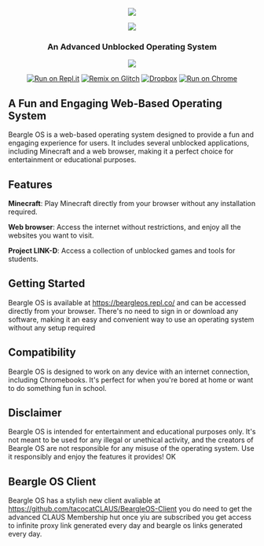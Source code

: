 <p align="center" width="" height="10">
  <img src="https://github.com/tacocatCLAUS/Pig-VR/assets/116687416/15780fa9-64e4-4f41-b9d2-d21f4b471372">
</p>


<p align="center">
  <img src="https://user-images.githubusercontent.com/116687416/227744480-bcb68181-0fb7-46da-8c89-d2f1d35d5feb.png">
</p>

<h3><p align="center">An Advanced Unblocked Operating System</p></h3>

<p align="center">
  <img src="https://img.shields.io/badge/Made%20with-HTML-orange?style=for-the-badge&logo=">
</p>

<p align="center">
  <a href="https://repl.it/github/tacocatCLAUS/BeargleOS"><img src="https://binbashbanana.github.io/deploy-buttons/buttons/remade/replit.svg" alt="Run on Repl.it"></a>
  <a href="https://glitch.com/edit/#!/import/github/tacocatCLAUS/BeargleOS"><img src="https://camo.githubusercontent.com/b9ed2c6d05789a49ac411c259b7659ac0cfa03386be74f91fe6636420115ce98/68747470733a2f2f62696e6261736862616e616e612e6769746875622e696f2f6465706c6f792d627574746f6e732f627574746f6e732f72656d6164652f676c697463682e737667" alt="Remix on Glitch"></a>
  <a href="https://www.dropbox.com/s/7bspjuhcqra72dc/Beargle%20OS.zip?dl=1"><img src="https://img.shields.io/badge/Dropbox-F38020?style=for-the-badge&amp;logo=Cloudflare&amp;logoColor=white" alt="Dropbox"></a>
  <a href="https://beargleos.repl.co/"><img src="https://img.shields.io/badge/Run_On_Chrome-4285F4?style=for-the-badge&amp;logo=Google-chrome&amp;logoColor=white" alt="Run on Chrome"></a>
</p>





## A Fun and Engaging Web-Based Operating System

Beargle OS is a web-based operating system designed to provide a fun and engaging experience for users. It includes several unblocked applications, including Minecraft and a web browser, making it a perfect choice for entertainment or educational purposes.

## Features
**Minecraft**: Play Minecraft directly from your browser without any installation required.

**Web browser**: Access the internet without restrictions, and enjoy all the websites you want to visit.

**Project LINK-D**: Access a collection of unblocked games and tools for students.

## Getting Started
Beargle OS is available at https://beargleos.repl.co/ and can be accessed directly from your browser. There's no need to sign in or download any software, making it an easy and convenient way to use an operating system without any setup required
## Compatibility
Beargle OS is designed to work on any device with an internet connection, including Chromebooks. It's perfect for when you're bored at home or want to do something fun in school.

## Disclaimer
Beargle OS is intended for entertainment and educational purposes only. It's not meant to be used for any illegal or unethical activity, and the creators of Beargle OS are not responsible for any misuse of the operating system. Use it responsibly and enjoy the features it provides! OK

## Beargle OS Client
Beargle OS has a stylish new client avaliable at https://github.com/tacocatCLAUS/BeargleOS-Client you do need to get the advanced CLAUS Membership hut once yiu are subscribed you get access to infinite proxy link generated every day and beargle os links generated every day.

